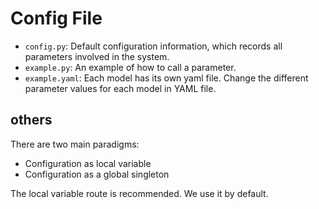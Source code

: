 # Config File
- `config.py`: Default configuration information, which records all parameters involved in the system.
- `example.py`: An example of how to call a parameter.
- `example.yaml`: Each model has its own yaml file. Change the different parameter values for each model in YAML file.

## others
There are two main paradigms:
- Configuration as local variable
- Configuration as a global singleton

The local variable route is recommended. We use it by default.